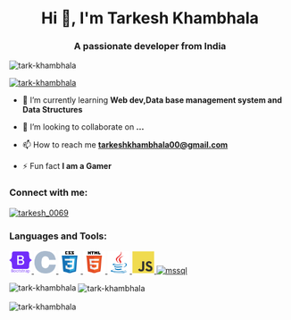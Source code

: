 <h1 align="center">Hi 👋, I'm Tarkesh Khambhala</h1>
<h3 align="center">A passionate developer from India</h3>

<p align="left"> <img src="https://komarev.com/ghpvc/?username=tark-khambhala&label=Profile%20views&color=0e75b6&style=flat" alt="tark-khambhala" /> </p>

<p align="left"> <a href="https://github.com/ryo-ma/github-profile-trophy"><img src="https://github-profile-trophy.vercel.app/?username=tark-khambhala" alt="tark-khambhala" /></a> </p>

- 🌱 I’m currently learning **Web dev,Data base management system and Data Structures**

- 👯 I’m looking to collaborate on **...**

- 📫 How to reach me **tarkeshkhambhala00@gmail.com**

- ⚡ Fun fact **I am a Gamer**

<h3 align="left">Connect with me:</h3>
<p align="left">
<a href="https://instagram.com/tarkesh_0069" target="blank"><img align="center" src="https://raw.githubusercontent.com/rahuldkjain/github-profile-readme-generator/master/src/images/icons/Social/instagram.svg" alt="tarkesh_0069" height="30" width="40" /></a>
</p>

<h3 align="left">Languages and Tools:</h3>
<p align="left"> <a href="https://getbootstrap.com" target="_blank" rel="noreferrer"> <img src="https://raw.githubusercontent.com/devicons/devicon/master/icons/bootstrap/bootstrap-plain-wordmark.svg" alt="bootstrap" width="40" height="40"/> </a> <a href="https://www.cprogramming.com/" target="_blank" rel="noreferrer"> <img src="https://raw.githubusercontent.com/devicons/devicon/master/icons/c/c-original.svg" alt="c" width="40" height="40"/> </a> <a href="https://www.w3schools.com/css/" target="_blank" rel="noreferrer"> <img src="https://raw.githubusercontent.com/devicons/devicon/master/icons/css3/css3-original-wordmark.svg" alt="css3" width="40" height="40"/> </a> <a href="https://www.w3.org/html/" target="_blank" rel="noreferrer"> <img src="https://raw.githubusercontent.com/devicons/devicon/master/icons/html5/html5-original-wordmark.svg" alt="html5" width="40" height="40"/> </a> <a href="https://www.java.com" target="_blank" rel="noreferrer"> <img src="https://raw.githubusercontent.com/devicons/devicon/master/icons/java/java-original.svg" alt="java" width="40" height="40"/> </a> <a href="https://developer.mozilla.org/en-US/docs/Web/JavaScript" target="_blank" rel="noreferrer"> <img src="https://raw.githubusercontent.com/devicons/devicon/master/icons/javascript/javascript-original.svg" alt="javascript" width="40" height="40"/> </a> <a href="https://www.microsoft.com/en-us/sql-server" target="_blank" rel="noreferrer"> <img src="https://www.svgrepo.com/show/303229/microsoft-sql-server-logo.svg" alt="mssql" width="40" height="40"/> </a> </p>

<p><img align="left" src="https://github-readme-stats.vercel.app/api/top-langs?username=tark-khambhala&show_icons=true&locale=en&layout=compact" alt="tark-khambhala" /></p>

<p>&nbsp;<img align="center" src="https://github-readme-stats.vercel.app/api?username=tark-khambhala&show_icons=true&locale=en" alt="tark-khambhala" /></p>

<p><img align="center" src="https://github-readme-streak-stats.herokuapp.com/?user=tark-khambhala&" alt="tark-khambhala" /></p>
